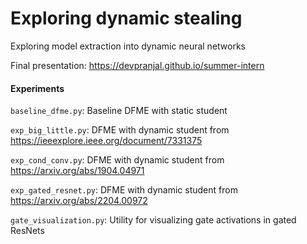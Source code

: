 # Exploring dynamic stealing

Exploring model extraction into dynamic neural networks

Final presentation: https://devpranjal.github.io/summer-intern

#### Experiments

`baseline_dfme.py`: Baseline DFME with static student

`exp_big_little.py`: DFME with dynamic student from https://ieeexplore.ieee.org/document/7331375

`exp_cond_conv.py`: DFME with dynamic student from https://arxiv.org/abs/1904.04971

`exp_gated_resnet.py`: DFME with dynamic student from https://arxiv.org/abs/2204.00972

`gate_visualization.py`: Utility for visualizing gate activations in gated ResNets
